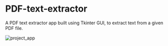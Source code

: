# PDF-text-extractor
A PDF text extractor app built using Tkinter GUI, to extract text from a given PDF file.

![project_app](https://user-images.githubusercontent.com/54054165/121780356-81b03b80-cbbd-11eb-90b8-325076be6139.png)

